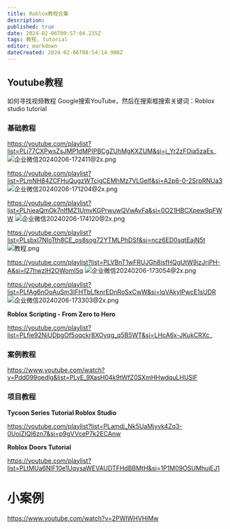 ```yaml
---
title: Roblox教程合集
description: 
published: true
date: 2024-02-06T09:57:04.235Z
tags: 教程, tutorial
editor: markdown
dateCreated: 2024-02-06T08:54:14.900Z
---
```



## Youtube教程

如何寻找视频教程
Google搜索YouTube，然后在搜索框搜索关键词：Roblox studio tutorial


### 基础教程

https://youtube.com/playlist?list=PLj77CXPwsZsJMP1dMPIPBCgZUhMgKXZUM&si=j_Yr2zFOia5zaEs_
![企业微信20240206-172411@2x.png](/blogs/public/企业微信20240206-172411@2x.png)


https://youtube.com/playlist?list=PLmNH84ZCFHuQugzWTcigCEMhMz7VLGelf&si=A2p6-0-2SrpRNUa3
![企业微信20240206-171204@2x.png](/blogs/public/企业微信20240206-171204@2x.png)


https://youtube.com/playlist?list=PLhieaQmOk7nIfMZ1UmvKGPrwuwQVwAvFa&si=0O21HBCXpew9pFWW
![企业微信20240206-174120@2x.png](/blogs/public/企业微信20240206-174120@2x.png)


https://youtube.com/playlist?list=PLsbxI7NIoTth8CE_os8sog72YTMLPhDSf&si=ncz6ED0sqtEajN5t
![教程.png](/blogs/public/教程.png)


https://youtube.com/playlist?list=PLVBnT1wFRUJGh8isfHQgUtW9izJrjPH-A&si=I27hwzlH2OWomI5q
![企业微信20240206-173054@2x.png](/blogs/public/企业微信20240206-173054@2x.png)


https://youtube.com/playlist?list=PLfAg6nOoAuSm3IFHTbLfknrEDnRoSxCwW&si=lqVAkylPwcE1sUDR
![企业微信20240206-173303@2x.png](/blogs/public/企业微信20240206-173303@2x.png)


**Roblox Scripting - From Zero to Hero**

https://youtube.com/playlist?list=PLfie92NjUDbgOf5oqckr8XOyqg_q5B5WT&si=LHcA6x-JKukCRXc_


### 案例教程


https://www.youtube.com/watch?v=Pdd099gedlg&list=PLyE_9XasH04k9tWfZ0SXmHHwdquLHUSlF


### 项目教程

**Tycoon Series Tutorial Roblox Studio**

https://youtube.com/playlist?list=PLamdj_Nk5UaMjyvk4Zo3-0UoiZIQl6zn7&si=p9gVVceP7k2ECAnw

**Roblox Doors Tutorial**

https://youtube.com/playlist?list=PLtMUa6NlF10e1UqysaWEVAUDTFHdBBMtH&si=1P1M09OSUMhujEJ1


# 小案例
https://www.youtube.com/watch?v=2PWIWHVHjMw
